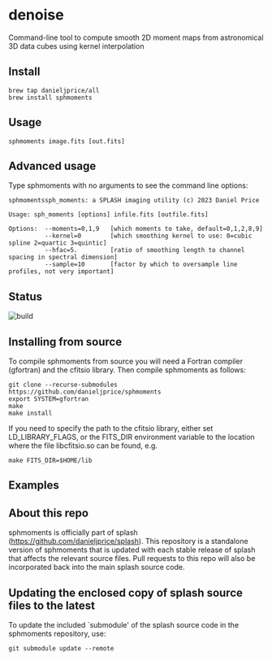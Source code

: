 # denoise
Command-line tool to compute smooth 2D moment maps from astronomical 3D data cubes using kernel interpolation

## Install
```
brew tap danieljprice/all
brew install sphmoments
```

## Usage
```
sphmoments image.fits [out.fits]
```

## Advanced usage
Type sphmoments with no arguments to see the command line options:
```
sphmomentssph_moments: a SPLASH imaging utility (c) 2023 Daniel Price

Usage: sph_moments [options] infile.fits [outfile.fits]

Options:  --moments=0,1,9   [which moments to take, default=0,1,2,8,9]
          --kernel=0        [which smoothing kernel to use: 0=cubic spline 2=quartic 3=quintic]
          --hfac=5.         [ratio of smoothing length to channel spacing in spectral dimension]
          --sample=10       [factor by which to oversample line profiles, not very important]

```

## Status
![build](https://github.com/danieljprice/sphmoments/workflows/build/badge.svg)

## Installing from source
To compile sphmoments from source you will need a Fortran compiler (gfortran)
and the cfitsio library. Then compile sphmoments as follows:
```
git clone --recurse-submodules https://github.com/danieljprice/sphmoments
export SYSTEM=gfortran
make
make install
```

If you need to specify the path to the cfitsio library, either set LD_LIBRARY_FLAGS, or the FITS_DIR environment variable to the location where the file libcfitsio.so can be found, e.g.
```
make FITS_DIR=$HOME/lib
```

## Examples

## About this repo
sphmoments is officially part of splash (https://github.com/danieljprice/splash). This repository is a standalone version of sphmoments that is updated with each stable release of splash that affects the relevant source files. Pull requests to this repo will also be incorporated back into the main splash source code.

## Updating the enclosed copy of splash source files to the latest
To update the included `submodule' of the splash source code in the sphmoments repository, use:
```
git submodule update --remote
```
